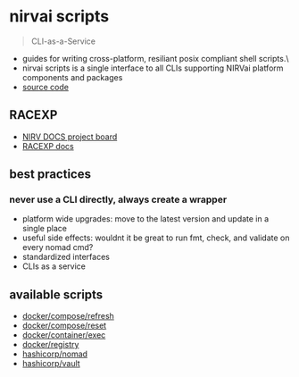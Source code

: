 # nirvai scripts

> CLI-as-a-Service

- guides for writing cross-platform, resiliant posix compliant shell scripts.\
- nirvai scripts is a single interface to all CLIs supporting NIRVai platform components and packages
- [source code](https://github.com/nirv-ai/scripts)

## RACEXP

- [NIRV DOCS project board](https://github.com/orgs/nirv-ai/projects/6/views/1?filterQuery=repo%3A%22nirv-ai%2Fdocs%22)
- [RACEXP docs](https://github.com/noahehall/theBookOfNoah/blob/master/0current/architectural%20thinking/0racexp.md)

## best practices

### never use a CLI directly, always create a wrapper

- platform wide upgrades: move to the latest version and update in a single place
- useful side effects: wouldnt it be great to run fmt, check, and validate on every nomad cmd?
- standardized interfaces
- CLIs as a service

## available scripts

- [docker/compose/refresh](../docker/README.md)
- [docker/compose/reset](../docker/README.md)
- [docker/container/exec](../docker/README.md)
- [docker/registry](../docker/README.md)
- [hashicorp/nomad](../nomad/README.md)
- [hashicorp/vault](../vault/README.md)
